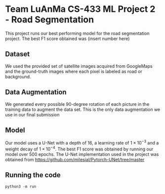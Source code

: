 # Team LuAnMa CS-433 ML Project 2 - Road Segmentation

This project runs our best performing model for the road segmentation project. The best F1 score obtained was (insert number here)

## Dataset
We used the provided set of satellite images acquired from GoogleMaps and the ground-truth images where each pixel is labeled 
as road or background.

## Data Augmentation
We generated every possible 90-degree rotation of each picture in the training data to augment the data set. This is the
only data augmentation we use in our final submission

## Model

Our model uses a U-Net with a depth of 16, a learning rate of $1 \times 10^{-3}$ and a weight
decay of $1 \times 10^{-4}$. The best F1 score was obtained by running our model over 500 epochs.
The U-Net implementation used in the project was obtained from https://github.com/milesial/Pytorch-UNet/tree/master

## Running the code
`python3 -m run`